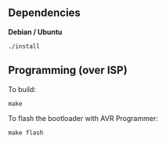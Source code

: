 Dependencies
--------

**Debian / Ubuntu**

```
./install
```

Programming (over ISP)
--------

To build:
```
make
```
To flash the bootloader with AVR Programmer:
```
make flash
```
